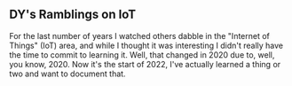 ## DY's Ramblings on IoT

For the last number of years I watched others dabble in the "Internet of Things" (IoT) area,
and while I thought it was interesting I didn't really have the time to commit to
learning it. Well, that changed in 2020 due to, well, you know, 2020. Now it's the start of
2022, I've actually learned a thing or two and want to document that.
